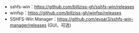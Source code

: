 - sshfs-win：https://github.com/billziss-gh/sshfs-win/releases
- winfsp：https://github.com/billziss-gh/winfsp/releases
- SSHFS-Win Manager：https://github.com/evsar3/sshfs-win-manager/releases (GUI，可选)
